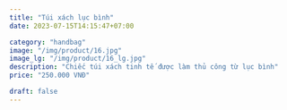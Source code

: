 ```yaml
---
title: "Túi xách lục bình"
date: 2023-07-15T14:15:47+07:00

category: "handbag" 
image: "/img/product/16.jpg"
image_lg: "/img/product/16_lg.jpg"
description: "Chiếc túi xách tinh tế được làm thủ công từ lục bình"
price: "250.000 VNĐ"

draft: false
---
```

